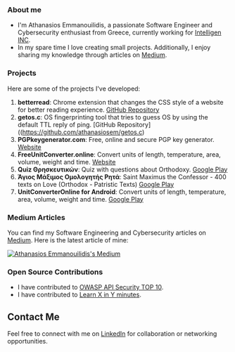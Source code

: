 ### About me

- I'm Athanasios Emmanouilidis, a passionate Software Engineer and Cybersecurity enthusiast from Greece, currently working for [Intelligen INC](https://www.intelligen.com).
- In my spare time I love creating small projects. Additionally, I enjoy sharing my knowledge through articles on [Medium](https://medium.com/@emmandev).


### Projects

Here are some of the projects I've developed:

1. **betterread**: Chrome extension that changes the CSS style of a website for better reading experience. [GitHub Repository](https://github.com/athanasiosem/betterread)
2. **getos.c**: OS fingerprinting tool that tries to guess OS by using the default TTL reply of ping. [GitHub Repository]((https://github.com/athanasiosem/getos.c)
3. **PGPkeygenerator.com**: Free, online and secure PGP key generator. [Website](https://pgpkeygenerator.com)
4. **FreeUnitConverter.online**: Convert units of length, temperature, area, volume, weight and time. [Website](https://freeunitconverter.online)
5. **Quiz Θρησκευτικών**: Quiz with questions about Orthodoxy. [Google Play](https://play.google.com/store/apps/details?id=io.github.athanasiosem.religiousKnowledgeQuiz&hl=el&gl=US)
6. **Άγιος Μάξιμος Ομολογητής Ρητά**: Saint Maximus the Confessor - 400 texts on Love (Orthodox - Patristic Texts) [Google Play](https://play.google.com/store/apps/details?id=io.github.athanasiosem.agiosmaximos400kefalaiaperiagapis&hl=el&gl=US)
7. **UnitConverterOnline for Android**: Convert units of length, temperature, area, volume, weight and time. [Google Play](https://play.google.com/store/apps/details?id=online.freeunitconverter&hl=en_US&gl=US)

### Medium Articles

You can find my Software Engineering and Cybersecurity articles on [Medium](https://medium.com/@emmandev). Here is the latest article of mine:

[![Athanasios Emmanouilidis's Medium](https://github-readme-medium.vercel.app/?username=emmandev)](https://medium.com/@emmandev)


### Open Source Contributions

- I have contributed to [OWASP API Security TOP 10](https://owasp.org/API-Security/editions/2019/el-gr/0x00-header/).
- I have contributed to [Learn X in Y minutes](https://learnxinyminutes.com/docs/el-gr/json-gr/).

## Contact Me

Feel free to connect with me on [LinkedIn](https://www.linkedin.com/in/athanasiosem/) for collaboration or networking opportunities.
